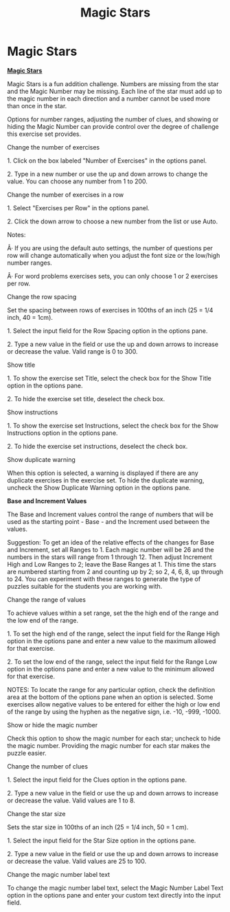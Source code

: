 ﻿---
title: Magic Stars
category: reference
---

# Magic Stars

**<u>Magic Stars</u>**

Magic Stars is a fun addition challenge. Numbers are missing from the star and the Magic Number may be missing. Each line of the star must add up to the magic number in each direction and a number cannot be used more than once in the star.

Options for number ranges, adjusting the number of clues, and showing or hiding the Magic Number can provide control over the degree of challenge this exercise set provides.

Change the number of exercises

1\. Click on the box labeled "Number of Exercises" in the options panel.

2\. Type in a new number or use the up and down arrows to change the value. You can choose any number from 1 to 200.

Change the number of exercises in a row

1\. Select "Exercises per Row" in the options panel.

2\. Click the down arrow to choose a new number from the list or use Auto.

Notes:

Â· If you are using the default auto settings, the number of questions per row will change automatically when you adjust the font size or the low/high number ranges.

Â· For word problems exercises sets, you can only choose 1 or 2 exercises per row.

Change the row spacing

Set the spacing between rows of exercises in 100ths of an inch (25 = 1/4 inch, 40 = 1cm).

1\. Select the input field for the Row Spacing option in the options pane.

2\. Type a new value in the field or use the up and down arrows to increase or decrease the value. Valid range is 0 to 300.

Show title

1\. To show the exercise set Title, select the check box for the Show Title option in the options pane.

2\. To hide the exercise set title, deselect the check box.

Show instructions

1\. To show the exercise set Instructions, select the check box for the Show Instructions option in the options pane.

2\. To hide the exercise set instructions, deselect the check box.

Show duplicate warning

When this option is selected, a warning is displayed if there are any duplicate exercises in the exercise set. To hide the duplicate warning, uncheck the Show Duplicate Warning option in the options pane.

**Base and Increment Values**

The Base and Increment values control the range of numbers that will be used as the starting point - Base - and the Increment used between the values.

Suggestion: To get an idea of the relative effects of the changes for Base and Increment, set all Ranges to 1. Each magic number will be 26 and the numbers in the stars will range from 1 through 12. Then adjust Increment High and Low Ranges to 2; leave the Base Ranges at 1. This time the stars are numbered starting from 2 and counting up by 2; so 2, 4, 6, 8, up through to 24. You can experiment with these ranges to generate the type of puzzles suitable for the students you are working with.

Change the range of values

To achieve values within a set range, set the the high end of the range and the low end of the range.

1\. To set the high end of the range, select the input field for the Range High option in the options pane and enter a new value to the maximum allowed for that exercise.

2\. To set the low end of the range, select the input field for the Range Low option in the options pane and enter a new value to the minimum allowed for that exercise.

NOTES: To locate the range for any particular option, check the definition area at the bottom of the options pane when an option is selected. Some exercises allow negative values to be entered for either the high or low end of the range by using the hyphen as the negative sign, i.e. -10, -999, -1000.

Show or hide the magic number

Check this option to show the magic number for each star; uncheck to hide the magic number. Providing the magic number for each star makes the puzzle easier.

Change the number of clues

1\. Select the input field for the Clues option in the options pane.

2\. Type a new value in the field or use the up and down arrows to increase or decrease the value. Valid values are 1 to 8.

Change the star size

Sets the star size in 100ths of an inch (25 = 1/4 inch, 50 = 1 cm).

1\. Select the input field for the Star Size option in the options pane.

2\. Type a new value in the field or use the up and down arrows to increase or decrease the value. Valid values are 25 to 100.

Change the magic number label text

To change the magic number label text, select the Magic Number Label Text option in the options pane and enter your custom text directly into the input field.

